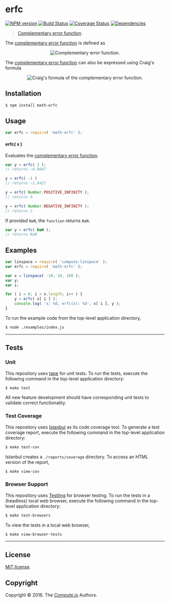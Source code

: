erfc
===
[![NPM version][npm-image]][npm-url] [![Build Status][build-image]][build-url] [![Coverage Status][coverage-image]][coverage-url] [![Dependencies][dependencies-image]][dependencies-url]

> [Complementary error function][complementary-error-function].

The [complementary error function][complementary-error-function] is defined as

<div class="equation" align="center" data-raw-text="\operatorname{erfc}(x) = 1 - \operatorname{erf}(x) = \frac{2}{\sqrt\pi} \int_x^{\infty} e^{-t^2}\, dt" data-equation="eq:complementary_error_function">
	<img src="https://cdn.rawgit.com/math-io/erfc/6a3c31e54a292113c162a66f4947913cf0c1fb9b/docs/img/eqn.svg" alt="Complementary error function.">
	<br>
</div>

The [complementary error function][complementary-error-function] can also be expressed using Craig's formula

<div class="equation" align="center" data-raw-text="\operatorname{erfc}(x) = \frac{2}{\pi} \int_0^{\frac{\pi}{2}} \exp \left( - \frac{x^2}{\sin^2 \theta} \right) d\theta" data-equation="eq:craigs_formula">
	<img src="https://cdn.rawgit.com/math-io/erfc/6a3c31e54a292113c162a66f4947913cf0c1fb9b/docs/img/craigs_formula.svg" alt="Craig's formula of the complementary error function.">
	<br>
</div>


## Installation

``` bash
$ npm install math-erfc
```


## Usage

``` javascript
var erfc = require( 'math-erfc' );
```

#### erfc( x )

Evaluates the [complementary error function][complementary-error-function].

``` javascript
var y = erfc( 2 );
// returns ~0.0047

y = erfc( -1 )
// returns ~1.8427

y = erfc( Number.POSITIVE_INFINITY );
// returns 0

y = erfc( Number.NEGATIVE_INFINITY );
// returns 2
```

If provided `NaN`, the `function` returns `NaN`.

``` javascript
var y = erfc( NaN );
// returns NaN
```


## Examples

``` javascript
var linspace = require( 'compute-linspace' );
var erfc = require( 'math-erfc' );

var x = linspace( -10, 10, 100 );
var y;
var i;

for ( i = 0; i < x.length; i++ ) {
	y = erfc( x[ i ] );
	console.log( 'x: %d, erfc(x): %d', x[ i ], y );
}
```

To run the example code from the top-level application directory,

``` bash
$ node ./examples/index.js
```


---
## Tests

### Unit

This repository uses [tape][tape] for unit tests. To run the tests, execute the following command in the top-level application directory:

``` bash
$ make test
```

All new feature development should have corresponding unit tests to validate correct functionality.


### Test Coverage

This repository uses [Istanbul][istanbul] as its code coverage tool. To generate a test coverage report, execute the following command in the top-level application directory:

``` bash
$ make test-cov
```

Istanbul creates a `./reports/coverage` directory. To access an HTML version of the report,

``` bash
$ make view-cov
```


### Browser Support

This repository uses [Testling][testling] for browser testing. To run the tests in a (headless) local web browser, execute the following command in the top-level application directory:

``` bash
$ make test-browsers
```

To view the tests in a local web browser,

``` bash
$ make view-browser-tests
```

<!-- [![browser support][browsers-image]][browsers-url] -->


---
## License

[MIT license](http://opensource.org/licenses/MIT).


## Copyright

Copyright &copy; 2016. The [Compute.io][compute-io] Authors.


[npm-image]: http://img.shields.io/npm/v/math-erfc.svg
[npm-url]: https://npmjs.org/package/math-erfc

[build-image]: http://img.shields.io/travis/math-io/erfc/master.svg
[build-url]: https://travis-ci.org/math-io/erfc

[coverage-image]: https://img.shields.io/codecov/c/github/math-io/erfc/master.svg
[coverage-url]: https://codecov.io/github/math-io/erfc?branch=master

[dependencies-image]: http://img.shields.io/david/math-io/erfc.svg
[dependencies-url]: https://david-dm.org/math-io/erfc

[dev-dependencies-image]: http://img.shields.io/david/dev/math-io/erfc.svg
[dev-dependencies-url]: https://david-dm.org/dev/math-io/erfc

[github-issues-image]: http://img.shields.io/github/issues/math-io/erfc.svg
[github-issues-url]: https://github.com/math-io/erfc/issues

[tape]: https://github.com/substack/tape
[istanbul]: https://github.com/gotwarlost/istanbul
[testling]: https://ci.testling.com

[compute-io]: https://github.com/compute-io/
[complementary-error-function]: https://en.wikipedia.org/wiki/Error_function
[ieee754]: https://en.wikipedia.org/wiki/IEEE_754-1985